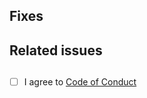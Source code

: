 ## Fixes
<!--
Please post your changes here
-->
## Related issues
<!--
If you have any related issues please post them here.
-->
## 
- [ ] I agree to [Code of Conduct](CODE_OF_CONDUCT.md)
